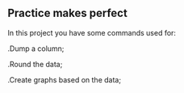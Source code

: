 ## Practice makes perfect


In this project you have some commands used for:

.Dump a column;

.Round the data;

.Create graphs based on the data;
